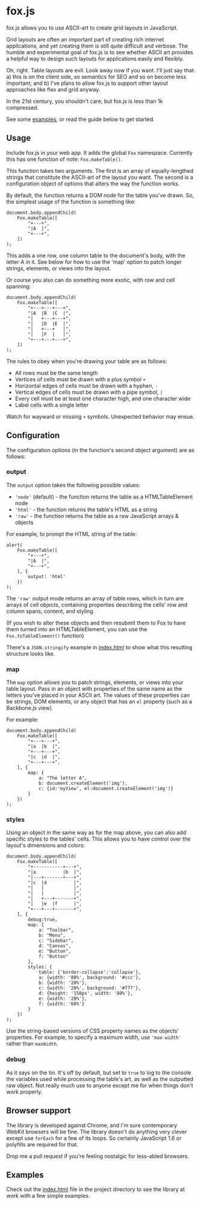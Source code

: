 # fox.js

fox.js allows you to use ASCII-art to create grid layouts in JavaScript.

Grid layouts are often an important part of creating rich internet applications, and yet creating them is still quite difficult and verbose. The humble and experimental goal of fox.js is to see whether ASCII art provides a helpful way to design such layouts for applications easily and flexibly.

Oh, right. Table layouts are evil. Look away now if you want. I'll just say that: a) this is on the client side, so semantics for SEO and so on become less important; and b) I've plans to allow fox.js to support other layout approaches like flex and grid anyway.

In the 21st century, you shouldn't care; but fox.js is less than 1k compressed.

See some [examples](http://jamesgpearce.github.com/foxjs/), or read the guide below to get started.

## Usage

Include fox.js in your web app. It adds the global <code>Fox</code> namespace. Currently this has one function of note: <code>Fox.makeTable()</code>.

This function takes two arguments. The first is an array of equally-lengthed strings that constitute the ASCII-art of the layout you want. The second is a configuration object of options that alters the way the function works.

By default, the function returns a DOM node for the table you've drawn. So, the simplest usage of the function is something like:

    document.body.appendChild(
        Fox.makeTable([
            "+---+",
            "|A  |",
            "+---+",
        ])
    );

This adds a one row, one column table to the document's body, with the letter A in it. See below for how to use the 'map' option to patch longer strings, elements, or views into the layout.

Or course you also can do something more exotic, with row and cell spanning:

    document.body.appendChild(
        Fox.makeTable([
            "+---+---+---+",
            "|A  |B  |C  |",
            "|   +---+---+",
            "|   |D  |E  |",
            "|   +---+   |",
            "|   |F  |   |",
            "+---+---+---+",
        ])
    );

The rules to obey when you're drawing your table are as follows:

 - All rows must be the same length
 - Vertices of cells must be drawn with a plus symbol <code>+</code>
 - Horizontal edges of cells must be drawn with a hyphen, <code>-</code>
 - Vertical edges of cells must be drawn with a pipe symbol, <code>|</code>
 - Every cell must be at least one character high, and one character wide
 - Label cells with a single letter

Watch for wayward or missing <code>+</code> symbols. Unexpected behavior may ensue.

## Configuration

The configuration options (in the function's second object argument) are as follows:

### output

The <code>output</code> option takes the following possible values:

 - <code>'node'</code> (default) - the function returns the table as a HTMLTableElement node
 - <code>'html'</code> - the function returns the table's HTML as a string
 - <code>'raw'</code> - the function returns the table as a raw JavaScript arrays & objects

For example, to prompt the HTML string of the table:

    alert(
        Fox.makeTable([
            "+---+",
            "|A  |",
            "+---+",
        ], {
            output: 'html'
        })
    );

The <code>'raw'</code> output mode returns an array of table rows, which in turn are arrays of cell objects, containing properties describing the cells' row and column spans, content, and styling.

(If you wish to alter these objects and then resubmit them to Fox to have them turned into an HTMLTableElement, you can use the <code>Fox.toTableElement()</code> function)

There's a <code>JSON.stringify</code> example in [index.html](http://jamesgpearce.github.com/foxjs/) to show what this resulting structure looks like.

### map

The <code>map</code> option allows you to patch strings, elements, or views into your table layout. Pass in an object with properties of the same name as the letters you've placed in your ASCII art. The values of these properties can be strings, DOM elements, or any object that has an <code>el</code> property (such as a Backbone.js view).

For example:

    document.body.appendChild(
        Fox.makeTable([
            "+---+---+",
            "|a  |b  |",
            "+---+---+",
            "|c  |d  |",
            "+---+---+",
        ], {
            map: {
                a: "The letter A",
                b: document.createElement('img'),
                c: {id:'myView', el:document.createElement('img')}
            }
        })
    );

### styles

Using an object in the same way as for the map above, you can also add specific styles to the tables' cells. This allows you to have control over the layout's dimensions and colors:

    document.body.appendChild(
        Fox.makeTable([
            "+-----------+---+",
            "|a          |b  |",
            "|---+-------+---+",
            "|c  |d          |",
            "|   |           |",
            "|   |           |",
            "|   +---+-------+",
            "|   |e  |f      |",
            "+---+---+-------+",
        ], {
            debug:true,
            map: {
                a: "Toolbar",
                b: "Menu",
                c: "Sidebar",
                d: "Canvas",
                e: "Button",
                f: "Button"
            },
            styles: {
                table: {'border-collapse':'collapse'},
                a: {width: '80%', background: '#ccc'},
                b: {width: '20%'},
                c: {width: '20%', background: '#777'},
                d: {height: '150px', width: '80%'},
                e: {width: '20%'},
                f: {width: '60%'}
            }
        })
    );

Use the string-based versions of CSS property names as the objects' properties. For example, to specify a maximum width, use <code>'max-width'</code> rather than <code>maxWidth</code>.

### debug

As it says on the tin. It's off by default, but set to <code>true</code> to log to the console the variables used while processing the table's art, as well as the outputted raw object. Not really much use to anyone except me for when things don't work properly.

## Browser support

The library is developed against Chrome, and I'm sure contemporary WebKit browsers will be fine. The library doesn't do anything very clever except use <code>forEach</code> for a few of its loops. So certainly JavaScript 1.6 or polyfills are required for that.

Drop me a pull request if you're feeling nostalgic for less-abled browsers.

## Examples

Check out the [index.html](http://jamesgpearce.github.com/foxjs/) file in the project directory to see the library at work with a few simple examples.